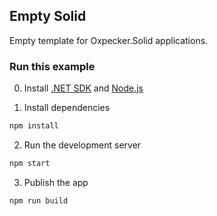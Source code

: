 ## Empty Solid

Empty template for Oxpecker.Solid applications.

### Run this example

0. Install [.NET SDK](https://dotnet.microsoft.com/en-us/download) and [Node.js](https://nodejs.org/en)


1. Install dependencies

```bash
npm install
```

2. Run the development server

```bash
npm start
```

3. Publish the app

```bash
npm run build
```
